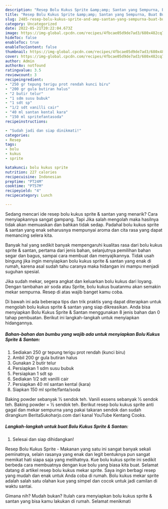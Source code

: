 ```yaml
---
description: "Resep Bolu Kukus Sprite &amp;amp; Santan yang Sempurna, Buat Buka Puasa Lezat Sekali"
title: "Resep Bolu Kukus Sprite &amp;amp; Santan yang Sempurna, Buat Buka Puasa Lezat Sekali"
slug: 2485-resep-bolu-kukus-sprite-and-amp-santan-yang-sempurna-buat-buka-puasa-lezat-sekali
category: Uncategorized
date: 2022-05-21T20:22:04.673Z
image: https://img-global.cpcdn.com/recipes/4fbcae05d9de7ad3/680x482cq70/bolu-kukus-sprite-santan-foto-resep-utama.jpg
hideToc: false
enableToc: true
enableTocContent: false
thumbnail: https://img-global.cpcdn.com/recipes/4fbcae05d9de7ad3/680x482cq70/bolu-kukus-sprite-santan-foto-resep-utama.jpg
cover: https://img-global.cpcdn.com/recipes/4fbcae05d9de7ad3/680x482cq70/bolu-kukus-sprite-santan-foto-resep-utama.jpg
author: Admin
authorAv: notfound
ratingvalue: 3.5
reviewcount: 3
recipeingredient:
- "250 gr tepung terigu prot rendah kunci biru"
- "200 gr gula butiran halus"
- "2 butir telur"
- "1 sdm susu bubuk"
- "1 sdt sp"
- "1/2 sdt vanilli cair"
- "40 ml santan kental kara"
- "150 ml spritefantasoda"
recipeinstructions:

- "Sudah jadi dan siap dinikmati!"
categories:
- Resep
tags:
- bolu
- kukus
- sprite

katakunci: bolu kukus sprite 
nutrition: 227 calories
recipecuisine: Indonesian
preptime: "PT24M"
cooktime: "PT57M"
recipeyield: "4"
recipecategory: Lunch

---
```



Sedang mencari ide resep bolu kukus sprite &amp; santan yang menarik? Cara menyiapkannya sangat gampang. Tapi Jika salah mengolah maka hasilnya tidak akan memuaskan dan bahkan tidak sedap. Padahal bolu kukus sprite &amp; santan yang enak seharusnya mempunyai aroma dan cita rasa yang dapat memancing selera kita.


Banyak hal yang sedikit banyak mempengaruhi kualitas rasa dari bolu kukus sprite &amp; santan, pertama dari jenis bahan, selanjutnya pemilihan bahan segar dan bagus, sampai cara membuat dan menyajikannya. Tidak usah bingung jika ingin menyiapkan bolu kukus sprite &amp; santan yang enak di rumah, karena asal sudah tahu caranya maka hidangan ini mampu menjadi suguhan spesial.

Jika sudah mekar, segera angkat dan keluarkan bolu kukus dari loyang. Dengan tambahan air soda atau Sprite, bolu kukus buatanmu akan semakin mekar sempurna. Resep di atas wajib banget kamu coba.


Di bawah ini ada beberapa tips dan trik praktis yang dapat diterapkan untuk mengolah bolu kukus sprite &amp; santan yang siap dikreasikan. Anda bisa menyiapkan Bolu Kukus Sprite &amp; Santan menggunakan 8 jenis bahan dan 0 tahap pembuatan. Berikut ini langkah-langkah untuk menyiapkan hidangannya.

<!--inarticleads1-->

##### Bahan-bahan dan bumbu yang wajib ada untuk menyiapkan Bolu Kukus Sprite &amp; Santan:

1. Sediakan 250 gr tepung terigu prot rendah (kunci biru)
1. Ambil 200 gr gula butiran halus
1. Gunakan 2 butir telur
1. Persiapkan 1 sdm susu bubuk
1. Persiapkan 1 sdt sp
1. Sediakan 1/2 sdt vanilli cair
1. Persiapkan 40 ml santan kental (kara)
1. Siapkan 150 ml sprite/fanta/soda


Baking powder sebanyak ½ sendok teh. Vanili essens sebanyak ½ sendok teh. Baking powder = ½ sendok teh. Berikut resep bolu kukus sprite anti gagal dan mekar sempurna yang pakai takaran sendok dan sudah dirangkum BeritaSukoharjo.com dari kanal YouTube Kentang Cooks. 

<!--inarticleads2-->

##### Langkah-langkah untuk buat Bolu Kukus Sprite &amp; Santan:


1. Selesai dan siap dihidangkan!

Resep Bolu Kukus Sprite - Makanan yang satu ini sangat banyak sekali peminatnya, selain rasanya yang enak dan legit bentuknya pun sangat memikat hati siapa saja yang melihatnya. Kue bolu kukus sprite ini sedikit berbeda cara membuatnya dengan kue bolu yang biasa kita buat. Selamat datang di artikel resep bolu kukus mekar sprite. Saya ingin berbagi resep yang mudah dan enak untuk Anda coba di rumah. Bolu kukus mekar sprite adalah salah satu olahan kue yang simpel dan cocok untuk jadi camilan di waktu santai. 

Gimana nih? Mudah bukan? Itulah cara menyiapkan bolu kukus sprite &amp; santan yang bisa kamu lakukan di rumah. Selamat menikmati
